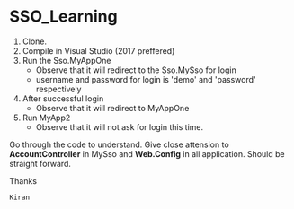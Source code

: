 # SSO_Learning

1. Clone.
2. Compile in Visual Studio (2017 preffered)
3. Run the Sso.MyAppOne 
    + Observe that it will redirect to the Sso.MySso for login
    + username and password for login is 'demo' and 'password' respectively
 4. After successful login
    + Observe that it will redirect to MyAppOne
 5. Run MyApp2
    + Observe that it will not ask for login this time. 
    
    
Go through the code to understand. Give close attension to **AccountController** in MySso and **Web.Config** in all application. 
Should be straight forward. 

Thanks

`Kiran`
